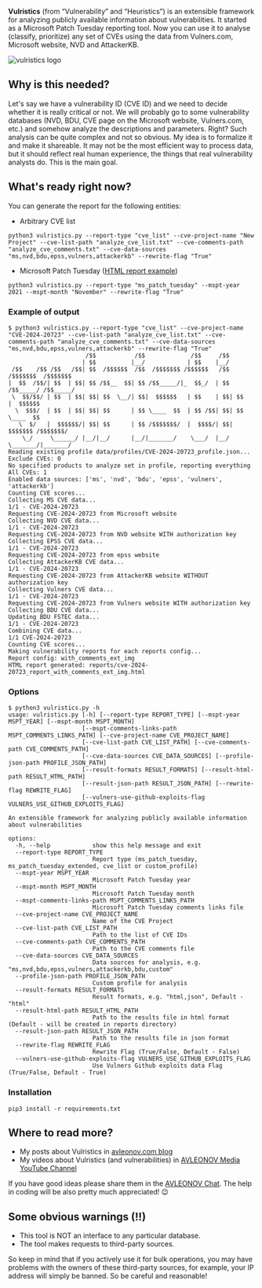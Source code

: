 **Vulristics** (from “Vulnerability” and “Heuristics”) is an extensible framework for analyzing publicly available information about vulnerabilities. It started as a Microsoft Patch Tuesday reporting tool. Now you can use it to analyse (classify, prioritize) any set of CVEs using the data from Vulners.com, Microsoft website, NVD and AttackerKB.

![vulristics logo](https://github.com/leonov-av/vulristics/blob/master/logo/vulristics_line.png)

## Why is this needed?
Let's say we have a vulnerability ID (CVE ID) and we need to decide whether it is really critical or not. We will probably go to some vulnerability databases (NVD, BDU, CVE page on the Microsoft website, Vulners.com, etc.) and somehow analyze the descriptions and parameters. Right? Such analysis can be quite complex and not so obvious. My idea is to formalize it and make it shareable. It may not be the most efficient way to process data, but it should reflect real human experience, the things that real vulnerability analysts do. This is the main goal.

## What's ready right now?
You can generate the report for the following entities:

* Arbitrary CVE list
```buildoutcfg
python3 vulristics.py --report-type "cve_list" --cve-project-name "New Project" --cve-list-path "analyze_cve_list.txt" --cve-comments-path "analyze_cve_comments.txt" --cve-data-sources "ms,nvd,bdu,epss,vulners,attackerkb" --rewrite-flag "True"
```
* Microsoft Patch Tuesday ([HTML report example](https://avleonov.com/vulristics_reports/ms_patch_tuesday_november2021_report_with_comments_ext_img.html))
```buildoutcfg
python3 vulristics.py --report-type "ms_patch_tuesday" --mspt-year 2021 --mspt-month "November" --rewrite-flag "True"
```

### Example of output
```buildoutcfg
$ python3 vulristics.py --report-type "cve_list" --cve-project-name "CVE-2024-20723" --cve-list-path "analyze_cve_list.txt" --cve-comments-path "analyze_cve_comments.txt" --cve-data-sources "ms,nvd,bdu,epss,vulners,attackerkb" --rewrite-flag "True"
                      /$$           /$$             /$$     /$$                    
                     | $$          |__/            | $$    |__/                    
 /$$    /$$ /$$   /$$| $$  /$$$$$$  /$$  /$$$$$$$ /$$$$$$   /$$  /$$$$$$$  /$$$$$$$
|  $$  /$$/| $$  | $$| $$ /$$__  $$| $$ /$$_____/|_  $$_/  | $$ /$$_____/ /$$_____/
 \  $$/$$/ | $$  | $$| $$| $$  \__/| $$|  $$$$$$   | $$    | $$| $$      |  $$$$$$ 
  \  $$$/  | $$  | $$| $$| $$      | $$ \____  $$  | $$ /$$| $$| $$       \____  $$
   \  $/   |  $$$$$$/| $$| $$      | $$ /$$$$$$$/  |  $$$$/| $$|  $$$$$$$ /$$$$$$$/
    \_/     \______/ |__/|__/      |__/|_______/    \___/  |__/ \_______/|_______/ 
Reading existing profile data/profiles/CVE-2024-20723_profile.json...
Exclude CVEs: 0
No specified products to analyze set in profile, reporting everything
All CVEs: 1
Enabled data sources: ['ms', 'nvd', 'bdu', 'epss', 'vulners', 'attackerkb']
Counting CVE scores...
Collecting MS CVE data...
1/1 - CVE-2024-20723
Requesting CVE-2024-20723 from Microsoft website
Collecting NVD CVE data...
1/1 - CVE-2024-20723
Requesting CVE-2024-20723 from NVD website WITH authorization key
Collecting EPSS CVE data...
1/1 - CVE-2024-20723
Requesting CVE-2024-20723 from epss website
Collecting AttackerKB CVE data...
1/1 - CVE-2024-20723
Requesting CVE-2024-20723 from AttackerKB website WITHOUT authorization key
Collecting Vulners CVE data...
1/1 - CVE-2024-20723
Requesting CVE-2024-20723 from Vulners website WITH authorization key
Collecting BDU CVE data...
Updating BDU FSTEC data...
1/1 - CVE-2024-20723
Combining CVE data...
1/1 CVE-2024-20723
Counting CVE scores...
Making vulnerability reports for each reports config...
Report config: with_comments_ext_img
HTML report generated: reports/cve-2024-20723_report_with_comments_ext_img.html
```

### Options
```buildoutcfg
$ python3 vulristics.py -h
usage: vulristics.py [-h] [--report-type REPORT_TYPE] [--mspt-year MSPT_YEAR] [--mspt-month MSPT_MONTH]
                     [--mspt-comments-links-path MSPT_COMMENTS_LINKS_PATH] [--cve-project-name CVE_PROJECT_NAME]
                     [--cve-list-path CVE_LIST_PATH] [--cve-comments-path CVE_COMMENTS_PATH]
                     [--cve-data-sources CVE_DATA_SOURCES] [--profile-json-path PROFILE_JSON_PATH]
                     [--result-formats RESULT_FORMATS] [--result-html-path RESULT_HTML_PATH]
                     [--result-json-path RESULT_JSON_PATH] [--rewrite-flag REWRITE_FLAG]
                     [--vulners-use-github-exploits-flag VULNERS_USE_GITHUB_EXPLOITS_FLAG]

An extensible framework for analyzing publicly available information about vulnerabilities

options:
  -h, --help            show this help message and exit
  --report-type REPORT_TYPE
                        Report type (ms_patch_tuesday, ms_patch_tuesday_extended, cve_list or custom_profile)
  --mspt-year MSPT_YEAR
                        Microsoft Patch Tuesday year
  --mspt-month MSPT_MONTH
                        Microsoft Patch Tuesday month
  --mspt-comments-links-path MSPT_COMMENTS_LINKS_PATH
                        Microsoft Patch Tuesday comments links file
  --cve-project-name CVE_PROJECT_NAME
                        Name of the CVE Project
  --cve-list-path CVE_LIST_PATH
                        Path to the list of CVE IDs
  --cve-comments-path CVE_COMMENTS_PATH
                        Path to the CVE comments file
  --cve-data-sources CVE_DATA_SOURCES
                        Data sources for analysis, e.g. "ms,nvd,bdu,epss,vulners,attackerkb,bdu,custom"
  --profile-json-path PROFILE_JSON_PATH
                        Custom profile for analysis
  --result-formats RESULT_FORMATS
                        Result formats, e.g. "html,json", Default - "html"
  --result-html-path RESULT_HTML_PATH
                        Path to the results file in html format (Default - will be created in reports directory)
  --result-json-path RESULT_JSON_PATH
                        Path to the results file in json format
  --rewrite-flag REWRITE_FLAG
                        Rewrite Flag (True/False, Default - False)
  --vulners-use-github-exploits-flag VULNERS_USE_GITHUB_EXPLOITS_FLAG
                        Use Vulners Github exploits data Flag (True/False, Default - True)
```

### Installation
```buildoutcfg
pip3 install -r requirements.txt
```

## Where to read more?
* My posts about Vulristics in [avleonov.com blog](https://avleonov.com/category/projects/vulristics/)
* My videos about Vulristics (and vulnerabilities) in [AVLEONOV Media YouTube Channel](https://www.youtube.com/playlist?list=PL2Viq8X7eAaZVQsVG1lcFoEOUr2wRpoha)

If you have good ideas please share them in the [AVLEONOV Chat](https://t.me/avleonovchat). 
The help in coding will be also pretty much appreciated! 😉

## Some obvious warnings (!!)
* This tool is NOT an interface to any particular database.
* The tool makes requests to third-party sources.

So keep in mind that if you actively use it for bulk operations, you may have problems with the owners of these third-party sources, for example, your IP address will simply be banned. So be careful and reasonable!
